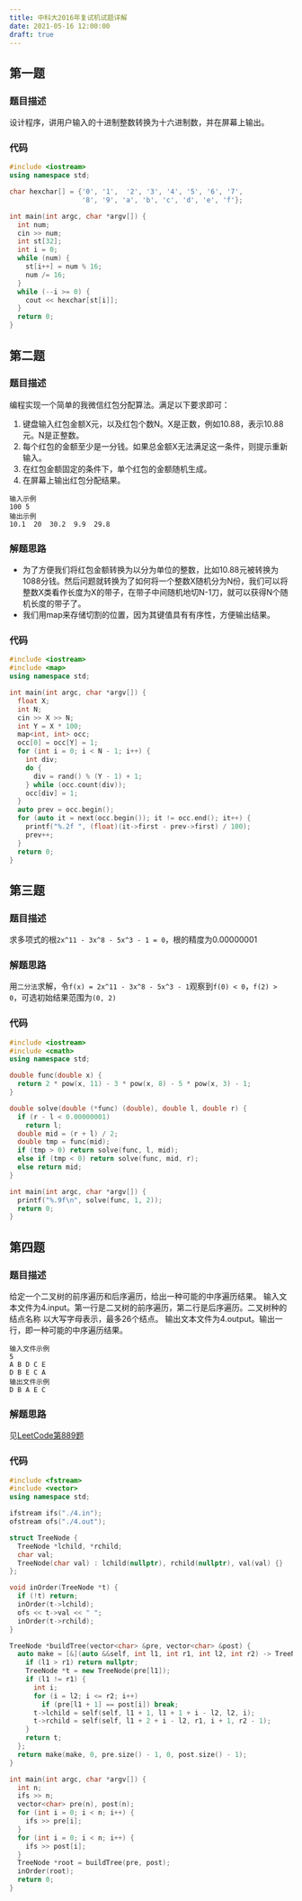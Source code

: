 ```yaml
---
title: 中科大2016年复试机试题详解
date: 2021-05-16 12:00:00
draft: true
---
```


## 第一题

### 题目描述

设计程序，讲用户输入的十进制整数转换为十六进制数，并在屏幕上输出。

### 代码

```cpp
#include <iostream>
using namespace std;

char hexchar[] = {'0', '1',  '2', '3', '4', '5', '6', '7',
                  '8', '9', 'a', 'b', 'c', 'd', 'e', 'f'};

int main(int argc, char *argv[]) {
  int num;
  cin >> num;
  int st[32];
  int i = 0;
  while (num) {
    st[i++] = num % 16;
    num /= 16;
  }
  while (--i >= 0) {
    cout << hexchar[st[i]];
  }
  return 0;
}
```

## 第二题

### 题目描述

编程实现一个简单的我微信红包分配算法。满足以下要求即可：

1. 键盘输入红包金额X元，以及红包个数N。X是正数，例如10.88，表示10.88元。N是正整数。
2. 每个红包的金额至少是一分钱。如果总金额X无法满足这一条件，则提示重新输入。
3. 在红包金额固定的条件下，单个红包的金额随机生成。
4. 在屏幕上输出红包分配结果。

```
输入示例
100 5
输出示例
10.1  20  30.2  9.9  29.8
```

### 解题思路

+ 为了方便我们将红包金额转换为以分为单位的整数，比如10.88元被转换为1088分钱。然后问题就转换为了如何将一个整数X随机分为N份，我们可以将整数X类看作长度为X的带子，在带子中间随机地切N-1刀，就可以获得N个随机长度的带子了。
+ 我们用map来存储切割的位置，因为其键值具有有序性，方便输出结果。

### 代码

```cpp
#include <iostream>
#include <map>
using namespace std;

int main(int argc, char *argv[]) {
  float X;
  int N;
  cin >> X >> N;
  int Y = X * 100;
  map<int, int> occ;
  occ[0] = occ[Y] = 1;
  for (int i = 0; i < N - 1; i++) {
    int div;
    do {
      div = rand() % (Y - 1) + 1;
    } while (occ.count(div));
    occ[div] = 1;
  }
  auto prev = occ.begin();
  for (auto it = next(occ.begin()); it != occ.end(); it++) {
    printf("%.2f ", (float)(it->first - prev->first) / 100);
    prev++;
  }
  return 0;
}
```

## 第三题

### 题目描述

求多项式的根`2x^11 - 3x^8 - 5x^3 - 1 = 0`，根的精度为0.00000001

### 解题思路

用`二分法`求解，令`f(x) = 2x^11 - 3x^8 - 5x^3 - 1`观察到`f(0) < 0`，`f(2) > 0`，可选初始结果范围为`(0, 2)`

### 代码

```cpp
#include <iostream>
#include <cmath>
using namespace std;

double func(double x) {
  return 2 * pow(x, 11) - 3 * pow(x, 8) - 5 * pow(x, 3) - 1;
}

double solve(double (*func) (double), double l, double r) {
  if (r - l < 0.00000001)
    return l;
  double mid = (r + l) / 2;
  double tmp = func(mid);
  if (tmp > 0) return solve(func, l, mid);
  else if (tmp < 0) return solve(func, mid, r);
  else return mid;
}

int main(int argc, char *argv[]) {
  printf("%.9f\n", solve(func, 1, 2));
  return 0;
}
```

## 第四题

### 题目描述

给定一个二叉树的前序遍历和后序遍历，给出一种可能的中序遍历结果。
输入文本文件为4.input。第一行是二叉树的前序遍历，第二行是后序遍历。二叉树种的结点名称
以大写字母表示，最多26个结点。
输出文本文件为4.output。输出一行，即一种可能的中序遍历结果。

```
输入文件示例
5
A B D C E
D B E C A
输出文件示例
D B A E C
```

### 解题思路

见[LeetCode第889题](https://leetcode-cn.com/problems/construct-binary-tree-from-preorder-and-postorder-traversal/)

### 代码

```cpp
#include <fstream>
#include <vector>
using namespace std;

ifstream ifs("./4.in");
ofstream ofs("./4.out");

struct TreeNode {
  TreeNode *lchild, *rchild;
  char val;
  TreeNode(char val) : lchild(nullptr), rchild(nullptr), val(val) {}
};

void inOrder(TreeNode *t) {
  if (!t) return;
  inOrder(t->lchild);
  ofs << t->val << " ";
  inOrder(t->rchild);
}

TreeNode *buildTree(vector<char> &pre, vector<char> &post) {
  auto make = [&](auto &&self, int l1, int r1, int l2, int r2) -> TreeNode * {
    if (l1 > r1) return nullptr;
    TreeNode *t = new TreeNode(pre[l1]);
    if (l1 != r1) {
      int i;
      for (i = l2; i <= r2; i++)
        if (pre[l1 + 1] == post[i]) break;
      t->lchild = self(self, l1 + 1, l1 + 1 + i - l2, l2, i);
      t->rchild = self(self, l1 + 2 + i - l2, r1, i + 1, r2 - 1);
    }
    return t;
  };
  return make(make, 0, pre.size() - 1, 0, post.size() - 1);
}

int main(int argc, char *argv[]) {
  int n;
  ifs >> n;
  vector<char> pre(n), post(n);
  for (int i = 0; i < n; i++) {
    ifs >> pre[i];
  }
  for (int i = 0; i < n; i++) {
    ifs >> post[i];
  }
  TreeNode *root = buildTree(pre, post);
  inOrder(root);
  return 0;
}
```
